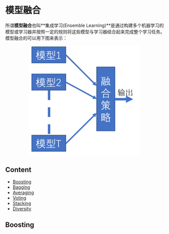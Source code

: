 # 模型融合

所谓**模型融合**也叫**集成学习(Ensemble Learning)**是通过构建多个机器学习的模型或学习器并按照一定的规则将这些模型与学习器结合起来完成整个学习任务。模型融合的可以用下图来表示：

<center>
    <img src="imgs/模型融合.png" alt="模型融合" height=50% width=70%/>
</center>


## Content

- [Boosting](#Boosting)
- [Bagging](#Bagging)
- [Averaging](#Averaging)
- [Voting](#Voting)
- [Stacking](#Stacking)
- [Diversity](#Diversity)

## Boosting

